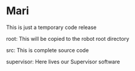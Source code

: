 # Mari
This is just a temporary code release


root: This will be copied to the robot root directory

src: This is complete source code

supervisor: Here lives our Supervisor software